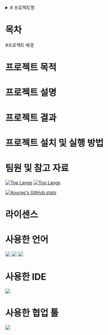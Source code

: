 <details>
  <summary># 프로젝트명
  </summary>
  sdfsdf
</details>


# 목차

#프로젝트 배경

# 프로젝트 목적 

# 프로젝트 설명

# 프로젝트 결과 

# 프로젝트 설치 및 실행 방법 

# 팀원 및 참고 자료
[![Top Langs](https://github-readme-stats.vercel.app/api/top-langs/?username=yeonjin0121)](https://github.com/anuraghazra/github-readme-stats)
[![Top Langs](https://github-readme-stats.vercel.app/api/top-langs/?username=isliese)](https://github.com/anuraghazra/github-readme-stats)


[![Anurag's GitHub stats](https://github-readme-stats.vercel.app/api?username=yeonjin0121)](https://github.com/anuraghazra/github-readme-stats)

# 라이센스

# 사용한 언어 
<img src="https://img.shields.io/badge/Python-3776AB?style=for-the-badge&logo=Python&logoColor=white">
<img src="https://img.shields.io/badge/Flask-000000?style=for-the-badge&logo=Flask&logoColor=white">
<img src="https://img.shields.io/badge/HTML5-E34F26?style=flat-square&logo=html5&logoColor=white"/>


# 사용한 IDE
<img src="https://img.shields.io/badge/Visual Studio-5C2D91?style=flat-square&logo=Visual Studio&logoColor=white"/>

# 사용한 협업 툴
<img src="https://img.shields.io/badge/Git-F05032?style=flat-square&logo=git&logoColor=white"/>



